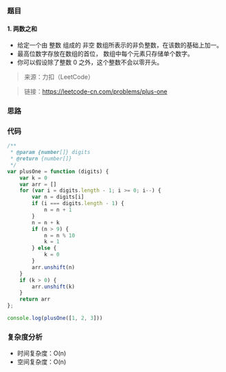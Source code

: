 
### 题目

#### 1. 两数之和

- 给定一个由 整数 组成的 非空 数组所表示的非负整数，在该数的基础上加一。
- 最高位数字存放在数组的首位， 数组中每个元素只存储单个数字。
- 你可以假设除了整数 0 之外，这个整数不会以零开头。

> 来源：力扣（LeetCode）

> 链接：https://leetcode-cn.com/problems/plus-one

### 思路


### 代码
```js
/**
 * @param {number[]} digits
 * @return {number[]}
 */
var plusOne = function (digits) {
    var k = 0
    var arr = []
    for (var i = digits.length - 1; i >= 0; i--) {
        var n = digits[i]
        if (i === digits.length - 1) {
            n = n + 1
        }
        n = n + k
        if (n > 9) {
            n = n % 10
            k = 1
        } else {
            k = 0
        }
        arr.unshift(n)
    }
    if (k > 0) {
        arr.unshift(k)
    }
    return arr
};

console.log(plusOne([1, 2, 3]))

```

### 复杂度分析

- 时间复杂度：O(n)
- 空间复杂度：O(n)